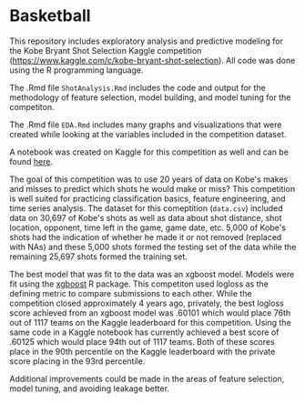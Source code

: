 # Basketball

This repository includes exploratory analysis and predictive modeling for the Kobe Bryant Shot Selection Kaggle competition (https://www.kaggle.com/c/kobe-bryant-shot-selection). All code was done using the R programming language.

The .Rmd file `ShotAnalysis.Rmd` includes the code and output for the methodology of feature selection, model building, and model tuning for the competiton.

The .Rmd file `EDA.Rmd` includes many graphs and visualizations that were created while looking at the variables included in the competition dataset.

A notebook was created on Kaggle for this competition as well and can be found [here](https://www.kaggle.com/matt4byu/kobe-bryant-shot-selection-analysis-with-xgboost).

The goal of this competition was to use 20 years of data on Kobe's makes and misses to predict which shots he would make or miss? This competition is well suited for practicing classification basics, feature engineering, and time series analysis. The dataset for this comeptition (`data.csv`) included data on 30,697 of Kobe's shots as well as data about shot distance, shot location, opponent, time left in the game, game date, etc. 5,000 of Kobe's shots had the indication of whether he made it or not removed (replaced with NAs) and these 5,000 shots formed the testing set of the data while the remaining 25,697 shots formed the training set. 

The best model that was fit to the data was an xgboost model. Models were fit using the [xgboost](https://www.rdocumentation.org/packages/xgboost/versions/1.1.1.1) R package. This competiton used logloss as the defining metric to compare submissions to each other. While the competition closed approximately 4 years ago, privately, the best logloss score achieved from an xgboost model was .60101 which would place 76th out of 1117 teams on the Kaggle leaderboard for this competition. Using the same code in a Kaggle notebook has currently achieved a best score of .60125 which would place 94th out of 1117 teams. Both of these scores place in the 90th percentile on the Kaggle leaderboard with the private score placing in the 93rd percentile. 

Additional improvements could be made in the areas of feature selection, model tuning, and avoiding leakage better.

